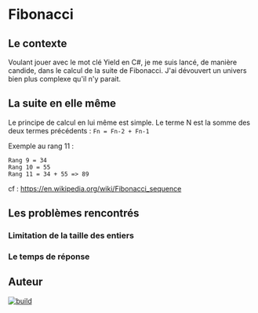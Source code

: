 # Fibonacci

## Le contexte

Voulant jouer avec le mot clé Yield en C#, je me suis lancé, de manière candide, dans le calcul de la suite de Fibonacci. J'ai dévouvert un univers bien plus complexe qu'il n'y parait.

## La suite en elle même
Le principe de calcul en lui même est simple. Le terme N est la somme des deux termes précédents : `Fn = Fn-2 + Fn-1`

Exemple au rang 11 :
```
Rang 9 = 34
Rang 10 = 55
Rang 11 = 34 + 55 => 89 
```

cf : https://en.wikipedia.org/wiki/Fibonacci_sequence

## Les problèmes rencontrés
### Limitation de la taille des entiers

### Le temps de réponse

## Auteur
[![build](https://img.shields.io/badge/LinkedIn-0077B5?style=for-the-badge&logo=linkedin&logoColor=white)](https://www.linkedin.com/in/cyril-cophignon-b58b5a5b/)